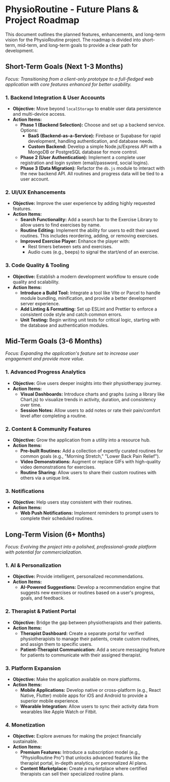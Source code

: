# PhysioRoutine - Future Plans & Project Roadmap

This document outlines the planned features, enhancements, and long-term vision for the PhysioRoutine project. The roadmap is divided into short-term, mid-term, and long-term goals to provide a clear path for development.

## Short-Term Goals (Next 1-3 Months)

*Focus: Transitioning from a client-only prototype to a full-fledged web application with core features enhanced for better usability.*

### 1. Backend Integration & User Accounts

-   **Objective:** Move beyond `localStorage` to enable user data persistence and multi-device access.
-   **Action Items:**
    -   **Phase 1 (Backend Selection):** Choose and set up a backend service. Options:
        -   **BaaS (Backend-as-a-Service):** Firebase or Supabase for rapid development, handling authentication, and database needs.
        -   **Custom Backend:** Develop a simple Node.js/Express API with a MongoDB or PostgreSQL database for more control.
    -   **Phase 2 (User Authentication):** Implement a complete user registration and login system (email/password, social logins).
    -   **Phase 3 (Data Migration):** Refactor the `db.js` module to interact with the new backend API. All routines and progress data will be tied to a user account.

### 2. UI/UX Enhancements

-   **Objective:** Improve the user experience by adding highly requested features.
-   **Action Items:**
    -   **Search Functionality:** Add a search bar to the Exercise Library to allow users to find exercises by name.
    -   **Routine Editing:** Implement the ability for users to edit their saved routines. This includes reordering, adding, or removing exercises.
    -   **Improved Exercise Player:** Enhance the player with:
        -   Rest timers between sets and exercises.
        -   Audio cues (e.g., beeps) to signal the start/end of an exercise.

### 3. Code Quality & Tooling

-   **Objective:** Establish a modern development workflow to ensure code quality and scalability.
-   **Action Items:**
    -   **Introduce a Build Tool:** Integrate a tool like Vite or Parcel to handle module bundling, minification, and provide a better development server experience.
    -   **Add Linting & Formatting:** Set up ESLint and Prettier to enforce a consistent code style and catch common errors.
    -   **Unit Testing:** Begin writing unit tests for critical logic, starting with the database and authentication modules.

## Mid-Term Goals (3-6 Months)

*Focus: Expanding the application's feature set to increase user engagement and provide more value.*

### 1. Advanced Progress Analytics

-   **Objective:** Give users deeper insights into their physiotherapy journey.
-   **Action Items:**
    -   **Visual Dashboards:** Introduce charts and graphs (using a library like Chart.js) to visualize trends in activity, duration, and consistency over time.
    -   **Session Notes:** Allow users to add notes or rate their pain/comfort level after completing a routine.

### 2. Content & Community Features

-   **Objective:** Grow the application from a utility into a resource hub.
-   **Action Items:**
    -   **Pre-built Routines:** Add a collection of expertly curated routines for common goals (e.g., "Morning Stretch," "Lower Back Pain Relief").
    -   **Video Demonstrations:** Augment or replace GIFs with high-quality video demonstrations for exercises.
    -   **Routine Sharing:** Allow users to share their custom routines with others via a unique link.

### 3. Notifications

-   **Objective:** Help users stay consistent with their routines.
-   **Action Items:**
    -   **Web Push Notifications:** Implement reminders to prompt users to complete their scheduled routines.

## Long-Term Vision (6+ Months)

*Focus: Evolving the project into a polished, professional-grade platform with potential for commercialization.*

### 1. AI & Personalization

-   **Objective:** Provide intelligent, personalized recommendations.
-   **Action Items:**
    -   **AI-Powered Suggestions:** Develop a recommendation engine that suggests new exercises or routines based on a user's progress, goals, and feedback.

### 2. Therapist & Patient Portal

-   **Objective:** Bridge the gap between physiotherapists and their patients.
-   **Action Items:**
    -   **Therapist Dashboard:** Create a separate portal for verified physiotherapists to manage their patients, create custom routines, and assign them to specific users.
    -   **Patient-Therapist Communication:** Add a secure messaging feature for patients to communicate with their assigned therapist.

### 3. Platform Expansion

-   **Objective:** Make the application available on more platforms.
-   **Action Items:**
    -   **Mobile Applications:** Develop native or cross-platform (e.g., React Native, Flutter) mobile apps for iOS and Android to provide a superior mobile experience.
    -   **Wearable Integration:** Allow users to sync their activity data from wearables like Apple Watch or Fitbit.

### 4. Monetization

-   **Objective:** Explore avenues for making the project financially sustainable.
-   **Action Items:**
    -   **Premium Features:** Introduce a subscription model (e.g., "PhysioRoutine Pro") that unlocks advanced features like the therapist portal, in-depth analytics, or personalized AI plans.
    -   **Content Marketplace:** Create a marketplace where certified therapists can sell their specialized routine plans.
